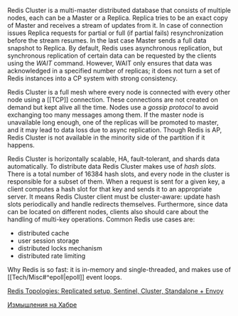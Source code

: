 Redis Cluster is a multi-master distributed database that consists of multiple nodes, each can be a Master or a Replica. Replica tries to be an exact copy of Master and receives a stream of updates from it. In case of connection issues Replica requests for partial or full (if partial fails) resynchronization before the stream resumes. In the last case Master sends a full data snapshot to Replica. By default, Redis uses asynchronous replication, but synchronous replication of certain data can be requested by the clients using the *WAIT* command. However, WAIT only ensures that data was acknowledged in a specified number of replicas; it does not turn a set of Redis instances into a CP system with strong consistency.

Redis Cluster is a full mesh where every node is connected with every other node using a [[TCP]] connection. These connections are not created on demand but kept alive all the time. Nodes use a *gossip protocol* to avoid exchanging too many messages among them. If the master node is unavailable long enough, one of the replicas will be promoted to master, and it may lead to data loss due to async replication. Though Redis is AP, Redis Cluster is not available in the minority side of the partition if it happens.

Redis Cluster is horizontally scalable, HA, fault-tolerant, and shards data automatically. To distribute data Redis Cluster makes use of *hash slots*. There is a total number of 16384 hash slots, and every node in the cluster is responsible for a subset of them. When a request is sent for a given key, a client computes a hash slot for that key and sends it to an appropriate server. It means Redis Cluster client must be cluster-aware: update hash slots periodically and handle redirects themselves. Furthermore, since data can be located on different nodes, clients also should care about the handling of multi-key operations. Common Redis use cases are:
- distributed cache
- user session storage
- distributed locks mechanism
- distributed rate limiting

Why Redis is so fast: it is in-memory and single-threaded, and makes use of [[Tech/Misc#^epoll|epoll]] event loops.

[Redis Topologies: Replicated setup, Sentinel, Cluster, Standalone + Envoy](https://blog.devgenius.io/redis-topologies-d9e16a7fa8e0)

[Измышления на Хабре](https://habr.com/ru/post/322276/)
